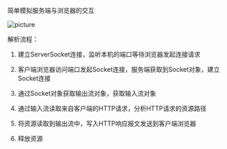简单模拟服务端与浏览器的交互

![picture](https://gitee.com/inndownn/picture/raw/image/img/20200406120228.png)

解析流程：

1. 建立ServerSocket连接，监听本机的端口等待浏览器发起连接请求

2. 客户端浏览器访问端口发起Socket连接，服务端获取到Socket对象，建立Socket连接

3. 通过Socket对象获取输出流对象，获取输入流对象

4. 通过输入流读取来自客户端的HTTP请求，分析HTTP请求的资源路径

5. 将资源读取到输出流中，写入HTTP响应报文发送到客户端浏览器

6. 释放资源
